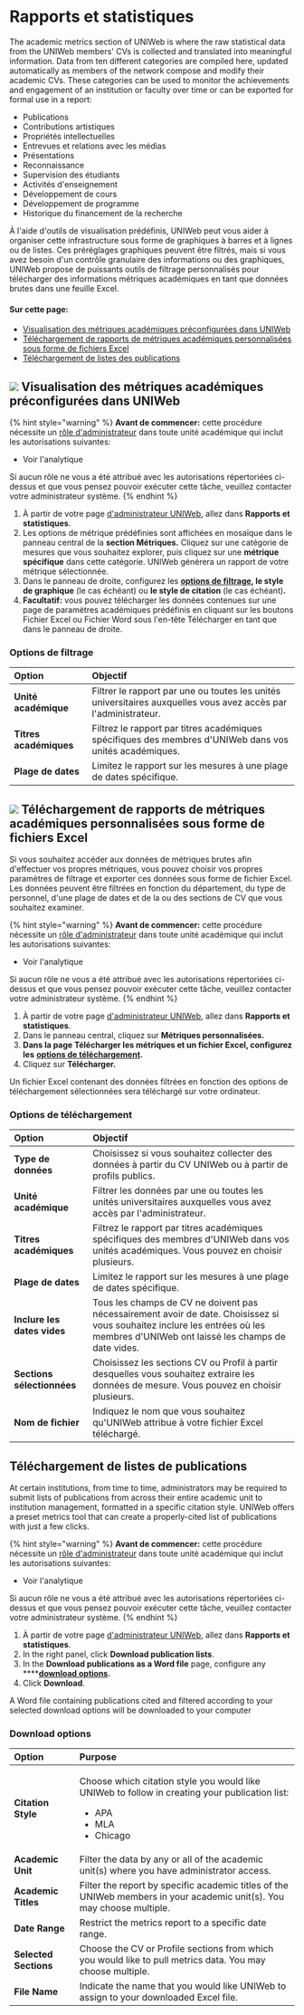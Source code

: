 # Rapports et statistiques

The academic metrics section of UNIWeb is where the raw statistical data from the UNIWeb members' CVs is collected and translated into meaningful information. Data from ten different categories are compiled here, updated automatically as members of the network compose and modify their academic CVs. These categories can be used to monitor the achievements and engagement of an institution or faculty over time or can be exported for formal use in a report:

* Publications
* Contributions artistiques
* Propriétés intellectuelles
* Entrevues et relations avec les médias
* Présentations
* Reconnaissance
* Supervision des étudiants
* Activités d'enseignement
* Développement de cours
* Développement de programme
* Historique du financement de la recherche

À l'aide d'outils de visualisation prédéfinis, UNIWeb peut vous aider à organiser cette infrastructure sous forme de graphiques à barres et à lignes ou de listes. Ces préréglages graphiques peuvent être filtrés, mais si vous avez besoin d'un contrôle granulaire des informations ou des graphiques, UNIWeb propose de puissants outils de filtrage personnalisés pour télécharger des informations métriques académiques en tant que données brutes dans une feuille Excel.

#### Sur cette page:

* [Visualisation des métriques académiques préconfigurées dans UNIWeb](academic-metrics.md#visualizing-academic-metrics-using-presets-in-uniweb)
* [Téléchargement de rapports de métriques académiques personnalisées sous forme de fichiers Excel ](academic-metrics.md#downloading-custom-academic-metrics-as-excel-files)
* [Téléchargement de listes des publications](academic-metrics.md#downloading-lists-of-publications)

## ![](.gitbook/assets/key.svg) **Visualisation des métriques académiques préconfigurées dans UNIWeb**

{% hint style="warning" %}
**Avant de commencer:** cette procédure nécessite un [rôle d'administrateur](uniweb-accounts/access-control/managing-administrator-roles-and-permissions.md) dans toute unité académique qui inclut les autorisations suivantes:

* Voir l'analytique

Si aucun rôle ne vous a été attribué avec les autorisations répertoriées ci-dessus et que vous pensez pouvoir exécuter cette tâche, veuillez contacter votre administrateur système.
{% endhint %}

1. À partir de votre page [d'administrateur UNIWeb](navigating-uniweb/the-administration-page.md), allez dans **Rapports et statistiques**.
2. Les options de métrique prédéfinies sont affichées en mosaïque dans le panneau central de la **section Métriques.** Cliquez sur une catégorie de mesures que vous souhaitez explorer, puis cliquez sur une **métrique spécifique** dans cette catégorie. UNIWeb générera un rapport de votre métrique sélectionnée.
3. Dans le panneau de droite, configurez les [**options de filtrage**](academic-metrics.md#filtering-options)**, le style de graphique** \(le cas échéant\) ou **le style de citation** \(le cas échéant\)**.**
4. **Facultatif:** vous pouvez télécharger les données contenues sur une page de paramètres académiques prédéfinis en cliquant sur les boutons Fichier Excel ou Fichier Word sous l'en-tête Télécharger en tant que dans le panneau de droite.

### **Options de filtrage**

| Option | **Objectif** |
| :--- | :--- |
| **Unité académique** | Filtrer le rapport par une ou toutes les unités universitaires auxquelles vous avez accès par l'administrateur. |
| **Titres académiques** | Filtrez le rapport par titres académiques spécifiques des membres d'UNIWeb dans vos unités académiques. |
| **Plage de dates** | Limitez le rapport sur les mesures à une plage de dates spécifique. |

## ![](.gitbook/assets/key.svg) **Téléchargement de rapports de métriques académiques personnalisées sous forme de fichiers Excel**

Si vous souhaitez accéder aux données de métriques brutes afin d'effectuer vos propres métriques, vous pouvez choisir vos propres paramètres de filtrage et exporter ces données sous forme de fichier Excel. Les données peuvent être filtrées en fonction du département, du type de personnel, d'une plage de dates et de la ou des sections de CV que vous souhaitez examiner.

{% hint style="warning" %}
**Avant de commencer:** cette procédure nécessite un [rôle d'administrateur](uniweb-accounts/access-control/managing-administrator-roles-and-permissions.md) dans toute unité académique qui inclut les autorisations suivantes:

* Voir l'analytique

Si aucun rôle ne vous a été attribué avec les autorisations répertoriées ci-dessus et que vous pensez pouvoir exécuter cette tâche, veuillez contacter votre administrateur système.
{% endhint %}

1. À partir de votre page [d'administrateur UNIWeb](navigating-uniweb/the-administration-page.md), allez dans **Rapports et statistiques**.
2. Dans le panneau central, cliquez sur **Métriques personnalisées.**
3. **Dans la page Télécharger les métriques et un fichier Excel, configurez les** [**options de téléchargement**](academic-metrics.md#download-options)**.**
4. Cliquez sur **Télécharger.**

Un fichier Excel contenant des données filtrées en fonction des options de téléchargement sélectionnées sera téléchargé sur votre ordinateur.

### **Options de téléchargement**

| Option | Objectif |
| :--- | :--- |
| **Type de données** | Choisissez si vous souhaitez collecter des données à partir du CV UNIWeb ou à partir de profils publics. |
| **Unité académique** | Filtrer les données par une ou toutes les unités universitaires auxquelles vous avez accès par l'administrateur. |
| **Titres académiques** | Filtrez le rapport par titres académiques spécifiques des membres d'UNIWeb dans vos unités académiques. Vous pouvez en choisir plusieurs. |
| **Plage de dates** | Limitez le rapport sur les mesures à une plage de dates spécifique. |
| **Inclure les dates vides** | Tous les champs de CV ne doivent pas nécessairement avoir de date. Choisissez si vous souhaitez inclure les entrées où les membres d'UNIWeb ont laissé les champs de date vides. |
| **Sections sélectionnées** | Choisissez les sections CV ou Profil à partir desquelles vous souhaitez extraire les données de mesure. Vous pouvez en choisir plusieurs. |
| **Nom de fichier** | Indiquez le nom que vous souhaitez qu'UNIWeb attribue à votre fichier Excel téléchargé. |

## **Téléchargement de listes de publications**

At certain institutions, from time to time, administrators may be required to submit lists of publications from across their entire academic unit to institution management, formatted in a specific citation style. UNIWeb offers a preset metrics tool that can create a properly-cited list of publications with just a few clicks.

{% hint style="warning" %}
**Avant de commencer:** cette procédure nécessite un [rôle d'administrateur](uniweb-accounts/access-control/managing-administrator-roles-and-permissions.md) dans toute unité académique qui inclut les autorisations suivantes:

* Voir l'analytique

Si aucun rôle ne vous a été attribué avec les autorisations répertoriées ci-dessus et que vous pensez pouvoir exécuter cette tâche, veuillez contacter votre administrateur système.
{% endhint %}

1. À partir de votre page [d'administrateur UNIWeb](navigating-uniweb/the-administration-page.md), allez dans **Rapports et statistiques**.
2. In the right panel, click **Download publication lists**.
3. In the **Download publications as a Word file** page, configure any ****[**download options**](academic-metrics.md#download-options)**.**
4. Click **Download**.

A Word file containing publications cited and filtered according to your selected download options will be downloaded to your computer

### Download options

<table>
  <thead>
    <tr>
      <th style="text-align:left">Option</th>
      <th style="text-align:left">Purpose</th>
    </tr>
  </thead>
  <tbody>
    <tr>
      <td style="text-align:left"><b>Citation Style</b>
      </td>
      <td style="text-align:left">
        <p>Choose which citation style you would like UNIWeb to follow in creating
          your publication list:</p>
        <ul>
          <li>APA</li>
          <li>MLA</li>
          <li>Chicago</li>
        </ul>
      </td>
    </tr>
    <tr>
      <td style="text-align:left"><b>Academic Unit</b>
      </td>
      <td style="text-align:left">Filter the data by any or all of the academic unit(s) where you have administrator
        access.</td>
    </tr>
    <tr>
      <td style="text-align:left"><b>Academic Titles</b>
      </td>
      <td style="text-align:left">Filter the report by specific academic titles of the UNIWeb members in
        your academic unit(s). You may choose multiple.</td>
    </tr>
    <tr>
      <td style="text-align:left"><b>Date Range</b>
      </td>
      <td style="text-align:left">Restrict the metrics report to a specific date range.</td>
    </tr>
    <tr>
      <td style="text-align:left"><b>Selected Sections</b>
      </td>
      <td style="text-align:left">Choose the CV or Profile sections from which you would like to pull metrics
        data. You may choose multiple.</td>
    </tr>
    <tr>
      <td style="text-align:left"><b>File Name</b>
      </td>
      <td style="text-align:left">Indicate the name that you would like UNIWeb to assign to your downloaded
        Excel file.</td>
    </tr>
  </tbody>
</table>